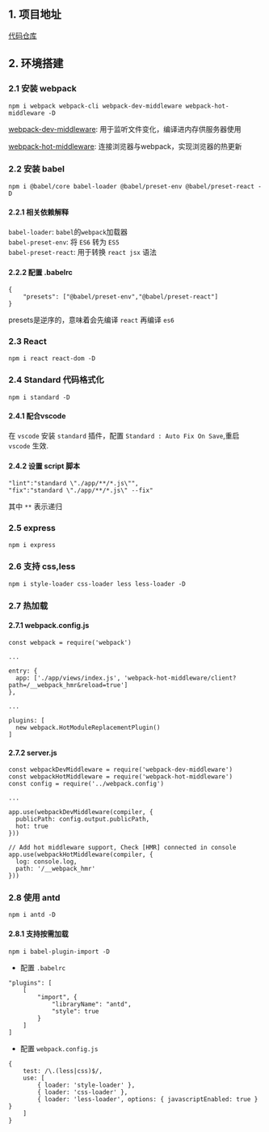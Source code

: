 ## 1. 项目地址 

[代码仓库](https://github.com/yes1am/express-react-boilerplate)  


## 2. 环境搭建

### 2.1 安装 webpack

`npm i webpack webpack-cli webpack-dev-middleware webpack-hot-middleware -D`  

[webpack-dev-middleware](https://www.npmjs.com/package/webpack-dev-middleware): 用于监听文件变化，编译进内存供服务器使用  

[webpack-hot-middleware](https://www.npmjs.com/package/webpack-hot-middleware): 连接浏览器与webpack，实现浏览器的热更新

### 2.2 安装 babel

`npm i @babel/core babel-loader @babel/preset-env @babel/preset-react -D`  

#### 2.2.1 相关依赖解释
`babel-loader`:  `babel`的`webpack`加载器  
`babel-preset-env`: 将 `ES6` 转为 `ES5`  
`babel-preset-react`: 用于转换 `react jsx` 语法  

#### 2.2.2 配置 .babelrc
```
{
    "presets": ["@babel/preset-env","@babel/preset-react"]
}
```  
presets是逆序的，意味着会先编译 `react` 再编译 `es6` 

### 2.3 React

`npm i react react-dom -D`  

### 2.4 Standard 代码格式化

`npm i standard -D`  

#### 2.4.1 配合vscode
在 `vscode` 安装 `standard` 插件，配置 `Standard : Auto Fix On Save`,重启 `vscode` 生效.  

#### 2.4.2 设置 script 脚本
```
"lint":"standard \"./app/**/*.js\"",
"fix":"standard \"./app/**/*.js\" --fix"
```  
其中 `**` 表示递归  

### 2.5 express

`npm i express`  

### 2.6 支持 css,less

`npm i style-loader css-loader less less-loader -D`

### 2.7 热加载  

#### 2.7.1 webpack.config.js  
```
const webpack = require('webpack')

...

entry: {
  app: ['./app/views/index.js', 'webpack-hot-middleware/client?path=/__webpack_hmr&reload=true']
},

...

plugins: [
  new webpack.HotModuleReplacementPlugin()
]
```  

#### 2.7.2 server.js  
```
const webpackDevMiddleware = require('webpack-dev-middleware')
const webpackHotMiddleware = require('webpack-hot-middleware')
const config = require('../webpack.config')

...

app.use(webpackDevMiddleware(compiler, {
  publicPath: config.output.publicPath,
  hot: true
}))

// Add hot middleware support, Check [HMR] connected in console
app.use(webpackHotMiddleware(compiler, {
  log: console.log,
  path: '/__webpack_hmr'
}))
```  

### 2.8 使用 antd

`npm i antd -D`  

#### 2.8.1 支持按需加载  

`npm i babel-plugin-import -D`  

* 配置 `.babelrc`  

```
"plugins": [
    [
        "import", {
            "libraryName": "antd",
            "style": true
        }
    ]
]
```  

* 配置 `webpack.config.js`  

```
{
    test: /\.(less|css)$/,
    use: [
        { loader: 'style-loader' },
        { loader: 'css-loader' },
        { loader: 'less-loader', options: { javascriptEnabled: true } }
    ]
}
```